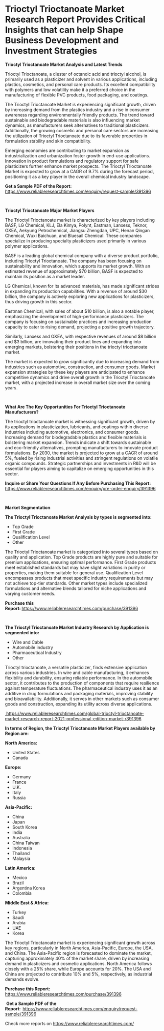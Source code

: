 <p><h1>Trioctyl Trioctanoate Market Research Report Provides Critical Insights that can help Shape Business Development and Investment Strategies</h1></p><p><strong>Trioctyl Trioctanoate Market Analysis and Latest Trends</strong></p>
<p><p>Trioctyl Trioctanoate, a diester of octanoic acid and trioctyl alcohol, is primarily used as a plasticizer and solvent in various applications, including plastics, cosmetics, and personal care products. Its excellent compatibility with polymers and low volatility make it a preferred choice in the manufacturing of flexible PVC products, food packaging, and coatings.</p><p>The Trioctyl Trioctanoate Market is experiencing significant growth, driven by increasing demand from the plastics industry and a rise in consumer awareness regarding environmentally friendly products. The trend toward sustainable and biodegradable materials is also influencing market dynamics, as manufacturers seek alternatives to traditional plasticizers. Additionally, the growing cosmetic and personal care sectors are increasing the utilization of Trioctyl Trioctanoate due to its favorable properties in formulation stability and skin compatibility.</p><p>Emerging economies are contributing to market expansion as industrialization and urbanization foster growth in end-use applications. Innovation in product formulations and regulatory support for safe plasticizers further enhance market prospects. The Trioctyl Trioctanoate Market is expected to grow at a CAGR of 9.7% during the forecast period, positioning it as a key player in the overall chemical industry landscape.</p></p>
<p><strong>Get a Sample PDF of the Report:&nbsp;</strong> <a href="https://www.reliableresearchtimes.com/enquiry/request-sample/391396?utm_campaign=2326&utm_medium=2&utm_source=Github&utm_content=ia&utm_term=29032025&utm_id=trioctyl-trioctanoate">https://www.reliableresearchtimes.com/enquiry/request-sample/391396</a></p>
<p>&nbsp;</p>
<p><strong>Trioctyl Trioctanoate Major Market Players</strong></p>
<p><p>The Trioctyl Trioctanoate market is characterized by key players including BASF, LG Chemical, KLJ, Ela Kimya, Polynt, Eastman, Lanxess, Teknor, OXEA, Aekyung Petrochemical, Jiangsu Zhengdan, UPC, Henan Qingan Chemical, Wuxi Baichuan, and Bluesail Chemical. These companies specialize in producing specialty plasticizers used primarily in various polymer applications.</p><p>BASF is a leading global chemical company with a diverse product portfolio, including Trioctyl Trioctanoate. The company has been focusing on sustainability and innovation, which supports its market growth. With an estimated revenue of approximately $70 billion, BASF is expected to maintain its position as a market leader.</p><p>LG Chemical, known for its advanced materials, has made significant strides in expanding its production capabilities. With a revenue of around $30 billion, the company is actively exploring new applications for plasticizers, thus driving growth in this sector. </p><p>Eastman Chemical, with sales of about $10 billion, is also a notable player, emphasizing the development of high-performance plasticizers. The company is focusing on sustainable practices and increasing production capacity to cater to rising demand, projecting a positive growth trajectory.</p><p>Similarly, Lanxess and OXEA, with respective revenues of around $8 billion and $3 billion, are innovating their product lines and expanding into emerging markets, bolstering their positions in the trioctyl trioctanoate market. </p><p>The market is expected to grow significantly due to increasing demand from industries such as automotive, construction, and consumer goods. Market expansion strategies by these key players are anticipated to enhance competitive dynamics and drive overall growth in the Trioctyl Trioctanoate market, with a projected increase in overall market size over the coming years.</p></p>
<p>&nbsp;</p>
<p><strong>What Are The Key Opportunities For Trioctyl Trioctanoate Manufacturers?</strong></p>
<p><p>The trioctyl trioctanoate market is witnessing significant growth, driven by its applications in plasticization, lubricants, and coatings within diverse industries including automotive, electronics, and consumer goods. Increasing demand for biodegradable plastics and flexible materials is bolstering market expansion. Trends indicate a shift towards sustainable and eco-friendly alternatives, prompting manufacturers to innovate product formulations. By 2030, the market is projected to grow at a CAGR of around 5%, fueled by rising industrial activities and stringent regulations on volatile organic compounds. Strategic partnerships and investments in R&D will be essential for players aiming to capitalize on emerging opportunities in this sector.</p></p>
<p><strong>Inquire or Share Your Questions If Any Before Purchasing This Report:</strong> <a href="https://www.reliableresearchtimes.com/enquiry/pre-order-enquiry/391396?utm_campaign=2326&utm_medium=2&utm_source=Github&utm_content=ia&utm_term=29032025&utm_id=trioctyl-trioctanoate">https://www.reliableresearchtimes.com/enquiry/pre-order-enquiry/391396</a></p>
<p>&nbsp;</p>
<p><strong>Market Segmentation</strong></p>
<p><strong>The Trioctyl Trioctanoate Market Analysis by types is segmented into:</strong></p>
<p><ul><li>Top Grade</li><li>First Grade</li><li>Qualification Level</li><li>Other</li></ul></p>
<p><p>The Trioctyl Trioctanoate market is categorized into several types based on quality and application. Top Grade products are highly pure and suitable for premium applications, ensuring optimal performance. First Grade products meet established standards but may have slight variations in purity or properties, making them suitable for general use. Qualification Level encompasses products that meet specific industry requirements but may not achieve top-tier standards. Other market types include specialized formulations and alternative blends tailored for niche applications and varying customer needs.</p></p>
<p><strong>Purchase this Report:&nbsp;</strong><a href="https://www.reliableresearchtimes.com/purchase/391396?utm_campaign=2326&utm_medium=2&utm_source=Github&utm_content=ia&utm_term=29032025&utm_id=trioctyl-trioctanoate">https://www.reliableresearchtimes.com/purchase/391396</a></p>
<p>&nbsp;</p>
<p><strong>The Trioctyl Trioctanoate Market Industry Research by Application is segmented into:</strong></p>
<p><ul><li>Wire and Cable</li><li>Automobile industry</li><li>Pharmaceutical Industry</li><li>Other</li></ul></p>
<p><p>Trioctyl trioctanoate, a versatile plasticizer, finds extensive application across various industries. In wire and cable manufacturing, it enhances flexibility and durability, ensuring reliable performance. In the automobile sector, it contributes to the production of components that require resilience against temperature fluctuations. The pharmaceutical industry uses it as an additive in drug formulations and packaging materials, improving stability and bioavailability. Additionally, it serves in other markets such as consumer goods and construction, expanding its utility across diverse applications.</p></p>
<p><a href="https://www.reliableresearchtimes.com/global-trioctyl-trioctanoate-market-research-report-2021-professional-edition-market-r391396?utm_campaign=2326&utm_medium=2&utm_source=Github&utm_content=ia&utm_term=29032025&utm_id=trioctyl-trioctanoate">&nbsp;https://www.reliableresearchtimes.com/global-trioctyl-trioctanoate-market-research-report-2021-professional-edition-market-r391396</a></p>
<p><strong>In terms of Region, the Trioctyl Trioctanoate Market Players available by Region are:</strong></p>
<p>
    <p> <strong> North America: </strong>
        <ul>
            <li>United States</li>
            <li>Canada</li>
        </ul>
        </p> 
    <p> <strong> Europe: </strong>
        <ul>
            <li>Germany</li>
            <li>France</li>
            <li>U.K.</li>
            <li>Italy</li>
            <li>Russia</li>
        </ul>
        </p> 
    <p> <strong> Asia-Pacific: </strong>
        <ul>
            <li>China</li>
            <li>Japan</li>
            <li>South Korea</li>
            <li>India</li>
            <li>Australia</li>
            <li>China Taiwan</li>
            <li>Indonesia</li>
            <li>Thailand</li>
            <li>Malaysia</li>
        </ul>
        </p> 
    <p> <strong> Latin America: </strong>
        <ul>
            <li>Mexico</li>
            <li>Brazil</li>
            <li>Argentina Korea</li>
            <li>Colombia</li>
        </ul>
        </p> 
    <p> <strong> Middle East & Africa: </strong>
        <ul>
            <li>Turkey</li>
            <li>Saudi</li>
            <li>Arabia</li>
            <li>UAE</li>
            <li>Korea</li>
        </ul>
    </p>
    </p>
<p><p>The Trioctyl Trioctanoate market is experiencing significant growth across key regions, particularly in North America, Asia-Pacific, Europe, the USA, and China. The Asia-Pacific region is forecasted to dominate the market, capturing approximately 40% of the market share, driven by increasing demand in plasticizers and cosmetic applications. North America follows closely with a 25% share, while Europe accounts for 20%. The USA and China are projected to contribute 10% and 5%, respectively, as industrial demands evolve.</p></p>
<p><strong>Purchase this Report: </strong><a href="https://www.reliableresearchtimes.com/purchase/391396?utm_campaign=2326&utm_medium=2&utm_source=Github&utm_content=ia&utm_term=29032025&utm_id=trioctyl-trioctanoate">https://www.reliableresearchtimes.com/purchase/391396</a></p>
<p>&nbsp;<strong>Get a Sample PDF of the Report:&nbsp;&nbsp;</strong><a href="https://www.reliableresearchtimes.com/enquiry/request-sample/391396?utm_campaign=2326&utm_medium=2&utm_source=Github&utm_content=ia&utm_term=29032025&utm_id=trioctyl-trioctanoate">https://www.reliableresearchtimes.com/enquiry/request-sample/391396</a></p>
<p><strong></strong></p>
<p>Check more reports on <a href="https://www.reliableresearchtimes.com/?utm_campaign=2326&utm_medium=2&utm_source=Github&utm_content=ia&utm_term=29032025&utm_id=trioctyl-trioctanoate">https://www.reliableresearchtimes.com/</a></p>